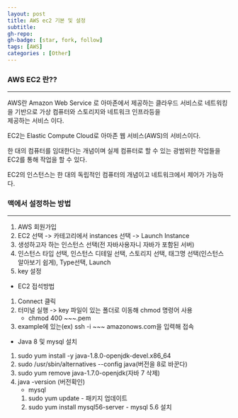 ```yaml
---
layout: post
title: AWS ec2 기본 및 설정
subtitle: 
gh-repo: 
gh-badge: [star, fork, follow]
tags: [AWS]
categories : [Other]
---
```


### AWS EC2 란??
---

AWS란 Amazon Web Service 로 아마존에서 제공하는 클라우드 서비스로 네트워킹을 기반으로 가상 컴퓨터와 스토리지와 네트워크 인프라등을  
제공하는 서비스 이다.

EC2는 Elastic Compute Cloud로 아마존 웹 서비스(AWS)의 서비스이다.

한 대의 컴퓨터를 임대한다는 개념이며 실제 컴퓨터로 할 수 있는 광범위한 작업들을 EC2를 통해 작업을 할 수 있다.

EC2의 인스턴스는 한 대의 독립적인 컴퓨터의 개념이고 네트워크에서 제어가 가능하다.

### 맥에서 설정하는 방법
---

1. AWS 회원가입
2. EC2 선택 -> 카테고리에서 instances 선택 -> Launch Instance
3. 생성하고자 하는 인스턴스 선택(전 자바사용자니 자바가 포함된 서버)
4. 인스턴스 타입 선택, 인스턴스 디테일 선택, 스토리지 선택, 태그명 선택(인스턴스 알아보기 쉽게), Type선택, Launch
5. key 설정  

* EC2 접석방법 
1. Connect 클릭  
2. 터미널 실행 -> key 파일이 있는 폴더로 이동해 chmod 명령어 사용
    - chmod 400 ~~~.pem
3. example에 있는(ex) ssh -i ~~~ amazonows.com을 입력해 접속

* Java 8 및 mysql 설치  
1. sudo yum install -y java-1.8.0-openjdk-devel.x86_64
2. sudo /usr/sbin/alternatives --config java(버전을 8로 바꾼다)
3. sudo yum remove java-1.7.0-openjdk(자바 7 삭제)
4. java -version (버전확인)
    - mysql
    1. sudo yum update - 패키지 업데이트  
    2. sudo yum install mysql56-server - mysql 5.6 설치
